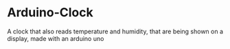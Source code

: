 # Arduino-Clock
A clock that also reads temperature and humidity, that are being shown on a display, made with an arduino uno
